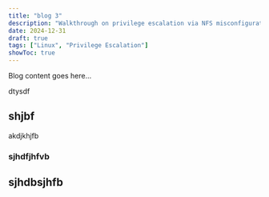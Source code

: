 ```yaml
---
title: "blog 3"
description: "Walkthrough on privilege escalation via NFS misconfigurations."
date: 2024-12-31
draft: true
tags: ["Linux", "Privilege Escalation"]
showToc: true
---
```

Blog content goes here...

dtysdf

## shjbf

akdjkhjfb


### sjhdfjhfvb

## sjhdbsjhfb